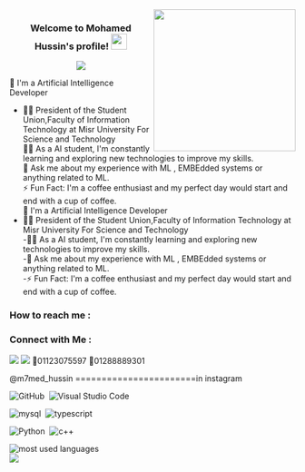 
<img width="250" align="right" src="https://c.tenor.com/_DOBjnGspYAAAAAM/code-coding.gif">
<h3 align="center">
  Welcome to Mohamed Hussin's profile!
  <img src="https://media.giphy.com/media/hvRJCLFzcasrR4ia7z/giphy.gif" width="28">
</h3>
<!-- Typing SVG by DenverCoder1 - https://github.com/DenverCoder1/readme-typing-svg -->
<p align="center">
  <a href="https://github.com/DenverCoder1/readme-typing-svg"><img src="https://readme-typing-svg.herokuapp.com/?lines=Learn%20Machine%20learning%20;Always%20learning%20new%20things&font=Fira%20Code&center=true&width=440&height=45&color=f75c7e&vCenter=true&size=22"></a>
</p> 

🏢 I'm a Artificial Intelligence Developer<br>
- 👨‍💻 President of the Student Union,Faculty of Information Technology at Misr University For Science and Technology<br>
👨‍💻 As a AI student, I'm constantly learning and exploring new technologies to improve my skills.<br>
💬 Ask me about my experience with ML , EMBEdded systems or anything related to ML.<br>
⚡ Fun Fact: I'm a coffee enthusiast and my perfect day would start and end with a cup of coffee.<br>
🏢 I'm a Artificial Intelligence Developer<br>
- 👨‍💻 President of the Student Union,Faculty of Information Technology at Misr University For Science and Technology<br>
-👨‍💻 As a AI student, I'm constantly learning and exploring new technologies to improve my skills.<br>
-💬 Ask me about my experience with ML , EMBEdded systems or anything related to ML.<br>
-⚡ Fun Fact: I'm a coffee enthusiast and my perfect day would start and end with a cup of coffee.<br>

### How to reach me :
### Connect with Me :

<a href="https://www.linkedin.com/in/mohamed-hussin-623021231" target="_blank"><img src="https://img.shields.io/badge/-Mohamed%20Hussin-0077B5?style=for-the-badge&logo=Linkedin&logoColor=white"/></a>
<a href="https://t.me/Mo7med7ussin" target="_blank"><img src="https://img.shields.io/badge/-Mohamed%20Hussin-0077B5?style=for-the-badge&logo=Telegram&logoColor=white"/></a>
📱01123075597
📱01288889301


@m7med_hussin
=======================in instagram 



![GitHub](https://img.shields.io/badge/-GitHub-05122A?style=flat&logo=github)&nbsp;
![Visual Studio Code](https://img.shields.io/badge/-Visual%20Studio%20Code-05122A?style=flat&logo=visual-studio-code&logoColor=007ACC)&nbsp;





![mysql](https://img.shields.io/badge/-Mysql-05122A?style=flat&logo=mysql)&nbsp;
![typescript](https://img.shields.io/badge/-TypeScript-05122A?style=flat&logo=typescript)&nbsp;

![Python](https://img.shields.io/badge/-Python%20-05122A?style=flat&logo=python)&nbsp;
![c++](https://img.shields.io/badge/-c++%20-05122A?style=flat&logo=c++)&nbsp;



<img align="left" src="https://github-readme-stats.vercel.app/api/top-langs?username=yousefdergham&show_icons=true&locale=en&layout=compact&theme=radical" alt="most used languages" />
<br>
<a href="https://komarev.com/ghpvc/?username=yousefdergham&style=for-the-badge">
    <img src="https://komarev.com/ghpvc/?username=yousefdergham&style=for-the-badge">
</a>
